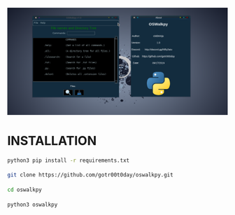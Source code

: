 ![alt text](https://github.com/gotr00t0day/oswalkpy/blob/master/gitoswalk.png)


# INSTALLATION

```bash
python3 pip install -r requirements.txt

git clone https://github.com/gotr00t0day/oswalkpy.git

cd oswalkpy

python3 oswalkpy
```


